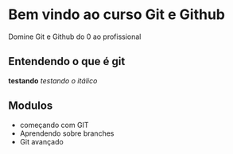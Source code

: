 #   Bem vindo ao curso Git e Github
Domine Git e Github do 0 ao profissional

## Entendendo o que é git

**testando**
_testando o itálico_

## Modulos
* começando com GIT
* Aprendendo sobre branches
* Git avançado